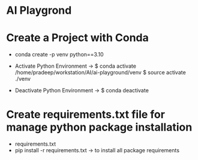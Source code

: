 # AI Playgrond

# Create a Project with Conda

- conda create -p venv python==3.10

- Activate Python Environment -> $ conda activate /home/pradeep/workstation/AI/ai-playground/venv
  $ source activate ./venv
- Deactivate Python Environment -> $ conda deactivate

# Create requirements.txt file for manage python package installation

- requirements.txt
- pip install -r requirements.txt -> to install all package requirements
